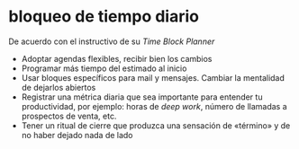 # bloqueo de tiempo diario

De acuerdo con el instructivo de su *Time Block Planner*

* Adoptar agendas flexibles, recibir bien los cambios
* Programar más tiempo del estimado al inicio
* Usar bloques específicos para mail y mensajes. Cambiar la mentalidad de dejarlos abiertos
* Registrar una métrica diaria que sea importante para entender tu productividad, por ejemplo: horas de *deep work*, número de llamadas a prospectos de venta, etc.
* Tener un ritual de cierre que produzca una sensación de «término» y de no haber dejado nada de lado
